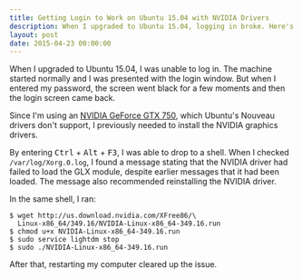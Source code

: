 ```yaml
---
title: Getting Login to Work on Ubuntu 15.04 with NVIDIA Drivers
description: When I upgraded to Ubuntu 15.04, logging in broke. Here's how I fixed it.
layout: post
date: 2015-04-23 00:00:00
---
```


When I upgraded to Ubuntu 15.04, I was unable to log in. The machine started normally and I was presented with the login window. But when I entered my password, the screen went black for a few moments and then the login screen came back.

<!--more-->

Since I'm using an [NVIDIA GeForce GTX 750](http://www.geforce.com/hardware/desktop-gpus/geforce-gtx-750), which Ubuntu's Nouveau drivers don't support, I previously needed to install the NVIDIA graphics drivers.

By entering <kbd>Ctrl</kbd> + <kbd>Alt</kbd> + <kbd>F3</kbd>, I was able to drop to a shell. When I checked `/var/log/Xorg.0.log`, I found a message stating that the NVIDIA driver had failed to load the GLX module, despite earlier messages that it had been loaded. The message also recommended reinstalling the NVIDIA driver.

In the same shell, I ran:

```
$ wget http://us.download.nvidia.com/XFree86/\
  Linux-x86_64/349.16/NVIDIA-Linux-x86_64-349.16.run
$ chmod u+x NVIDIA-Linux-x86_64-349.16.run
$ sudo service lightdm stop
$ sudo ./NVIDIA-Linux-x86_64-349.16.run
```

After that, restarting my computer cleared up the issue.
